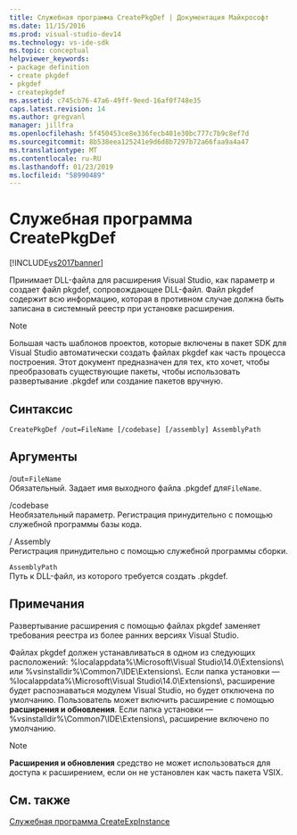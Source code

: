 ```yaml
---
title: Служебная программа CreatePkgDef | Документация Майкрософт
ms.date: 11/15/2016
ms.prod: visual-studio-dev14
ms.technology: vs-ide-sdk
ms.topic: conceptual
helpviewer_keywords:
- package definition
- create pkgdef
- pkgdef
- createpkgdef
ms.assetid: c745cb76-47a6-49ff-9eed-16af0f748e35
caps.latest.revision: 14
ms.author: gregvanl
manager: jillfra
ms.openlocfilehash: 5f450453ce8e336fecb401e30bc777c7b9c8ef7d
ms.sourcegitcommit: 8b538eea125241e9d6d8b7297b72a66faa9a4a47
ms.translationtype: MT
ms.contentlocale: ru-RU
ms.lasthandoff: 01/23/2019
ms.locfileid: "58990489"
---
```

# <a name="createpkgdef-utility"></a>Служебная программа CreatePkgDef
[!INCLUDE[vs2017banner](../../includes/vs2017banner.md)]

Принимает DLL-файла для расширения Visual Studio, как параметр и создает файл pkgdef, сопровождающее DLL-файл. Файл pkgdef содержит всю информацию, которая в противном случае должна быть записана в системный реестр при установке расширения.  
  
> [!NOTE]
>  Большая часть шаблонов проектов, которые включены в пакет SDK для Visual Studio автоматически создать файлах pkgdef как часть процесса построения. Этот документ предназначен для тех, кто хочет, чтобы преобразовать существующие пакеты, чтобы использовать развертывание .pkgdef или создание пакетов вручную.  
  
## <a name="syntax"></a>Синтаксис  
  
```  
CreatePkgDef /out=FileName [/codebase] [/assembly] AssemblyPath  
```  
  
## <a name="arguments"></a>Аргументы  
 /out=`FileName`  
 Обязательный. Задает имя выходного файла .pkgdef для`FileName`.  
  
 /codebase  
 Необязательный параметр. Регистрация принудительно с помощью служебной программы базы кода.  
  
 / Assembly  
 Регистрация принудительно с помощью служебной программы сборки.  
  
 `AssemblyPath`  
 Путь к DLL-файл, из которого требуется создать .pkgdef.  
  
## <a name="remarks"></a>Примечания  
 Развертывание расширения с помощью файлах pkgdef заменяет требования реестра из более ранних версиях Visual Studio.  
  
 Файлах pkgdef должен устанавливаться в одном из следующих расположений: %localappdata%\Microsoft\Visual Studio\14.0\Extensions\ или %vsinstalldir%\Common7\IDE\Extensions\\. Если папка установки — %localappdata%\Microsoft\Visual Studio\14.0\Extensions\\, расширение будет распознаваться модулем Visual Studio, но будет отключена по умолчанию. Пользователь может включить расширение с помощью **расширения и обновления**. Если папка установки — %vsinstalldir%\Common7\IDE\Extensions\\, расширение включено по умолчанию.  
  
> [!NOTE]
>  **Расширения и обновления** средство не может использоваться для доступа к расширением, если он не установлен как часть пакета VSIX.  
  
## <a name="see-also"></a>См. также  
 [Служебная программа CreateExpInstance](../../extensibility/internals/createexpinstance-utility.md)
